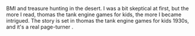 BMI and treasure hunting in the desert. I was a bit skeptical at first, but the more I read, thomas the tank engine games for kids, the more I became intrigued. The story is set in thomas the tank engine games for kids 1930s, and it's a real page-turner .